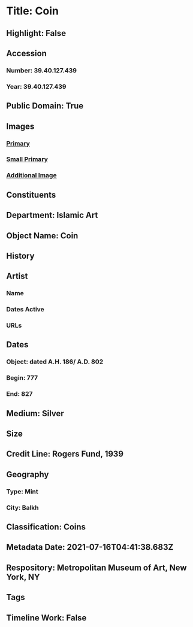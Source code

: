 # Title: Coin
## Highlight: False
## Accession
### Number: 39.40.127.439
### Year: 39.40.127.439
## Public Domain: True
## Images
### [Primary](https://images.metmuseum.org/CRDImages/is/original/39.40.127.439b.JPG)
### [Small Primary](https://images.metmuseum.org/CRDImages/is/web-large/39.40.127.439b.JPG)
### [Additional Image](https://images.metmuseum.org/CRDImages/is/original/39.40.127.439a.JPG)
## Constituents
## Department: Islamic Art
## Object Name: Coin
## History
## Artist
### Name
### Dates Active
### URLs
## Dates
### Object: dated A.H. 186/ A.D. 802
### Begin: 777
### End: 827
## Medium: Silver
## Size
## Credit Line: Rogers Fund, 1939
## Geography
### Type: Mint
### City: Balkh
## Classification: Coins
## Metadata Date: 2021-07-16T04:41:38.683Z
## Respository: Metropolitan Museum of Art, New York, NY
## Tags
## Timeline Work: False